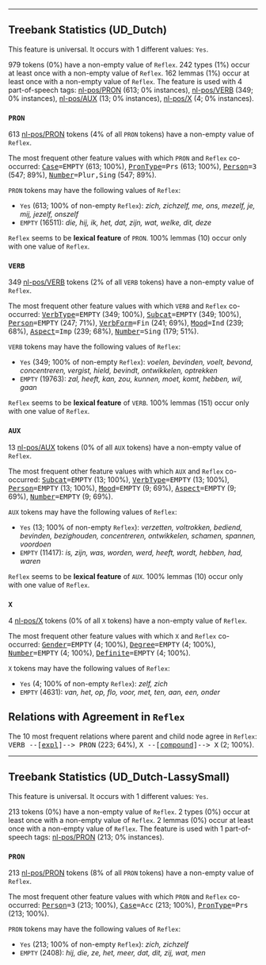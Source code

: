 

--------------------------------------------------------------------------------

## Treebank Statistics (UD_Dutch)

This feature is universal.
It occurs with 1 different values: `Yes`.

979 tokens (0%) have a non-empty value of `Reflex`.
242 types (1%) occur at least once with a non-empty value of `Reflex`.
162 lemmas (1%) occur at least once with a non-empty value of `Reflex`.
The feature is used with 4 part-of-speech tags: [nl-pos/PRON]() (613; 0% instances), [nl-pos/VERB]() (349; 0% instances), [nl-pos/AUX]() (13; 0% instances), [nl-pos/X]() (4; 0% instances).

### `PRON`

613 [nl-pos/PRON]() tokens (4% of all `PRON` tokens) have a non-empty value of `Reflex`.

The most frequent other feature values with which `PRON` and `Reflex` co-occurred: <tt><a href="Case.html">Case</a>=EMPTY</tt> (613; 100%), <tt><a href="PronType.html">PronType</a>=Prs</tt> (613; 100%), <tt><a href="Person.html">Person</a>=3</tt> (547; 89%), <tt><a href="Number.html">Number</a>=Plur,Sing</tt> (547; 89%).

`PRON` tokens may have the following values of `Reflex`:

* `Yes` (613; 100% of non-empty `Reflex`): <em>zich, zichzelf, me, ons, mezelf, je, mij, jezelf, onszelf</em>
* `EMPTY` (16511): <em>die, hij, ik, het, dat, zijn, wat, welke, dit, deze</em>

`Reflex` seems to be **lexical feature** of `PRON`. 100% lemmas (10) occur only with one value of `Reflex`.

### `VERB`

349 [nl-pos/VERB]() tokens (2% of all `VERB` tokens) have a non-empty value of `Reflex`.

The most frequent other feature values with which `VERB` and `Reflex` co-occurred: <tt><a href="VerbType.html">VerbType</a>=EMPTY</tt> (349; 100%), <tt><a href="Subcat.html">Subcat</a>=EMPTY</tt> (349; 100%), <tt><a href="Person.html">Person</a>=EMPTY</tt> (247; 71%), <tt><a href="VerbForm.html">VerbForm</a>=Fin</tt> (241; 69%), <tt><a href="Mood.html">Mood</a>=Ind</tt> (239; 68%), <tt><a href="Aspect.html">Aspect</a>=Imp</tt> (239; 68%), <tt><a href="Number.html">Number</a>=Sing</tt> (179; 51%).

`VERB` tokens may have the following values of `Reflex`:

* `Yes` (349; 100% of non-empty `Reflex`): <em>voelen, bevinden, voelt, bevond, concentreren, vergist, hield, bevindt, ontwikkelen, optrekken</em>
* `EMPTY` (19763): <em>zal, heeft, kan, zou, kunnen, moet, komt, hebben, wil, gaan</em>

`Reflex` seems to be **lexical feature** of `VERB`. 100% lemmas (151) occur only with one value of `Reflex`.

### `AUX`

13 [nl-pos/AUX]() tokens (0% of all `AUX` tokens) have a non-empty value of `Reflex`.

The most frequent other feature values with which `AUX` and `Reflex` co-occurred: <tt><a href="Subcat.html">Subcat</a>=EMPTY</tt> (13; 100%), <tt><a href="VerbType.html">VerbType</a>=EMPTY</tt> (13; 100%), <tt><a href="Person.html">Person</a>=EMPTY</tt> (13; 100%), <tt><a href="Mood.html">Mood</a>=EMPTY</tt> (9; 69%), <tt><a href="Aspect.html">Aspect</a>=EMPTY</tt> (9; 69%), <tt><a href="Number.html">Number</a>=EMPTY</tt> (9; 69%).

`AUX` tokens may have the following values of `Reflex`:

* `Yes` (13; 100% of non-empty `Reflex`): <em>verzetten, voltrokken, bediend, bevinden, bezighouden, concentreren, ontwikkelen, schamen, spannen, voordoen</em>
* `EMPTY` (11417): <em>is, zijn, was, worden, werd, heeft, wordt, hebben, had, waren</em>

`Reflex` seems to be **lexical feature** of `AUX`. 100% lemmas (10) occur only with one value of `Reflex`.

### `X`

4 [nl-pos/X]() tokens (0% of all `X` tokens) have a non-empty value of `Reflex`.

The most frequent other feature values with which `X` and `Reflex` co-occurred: <tt><a href="Gender.html">Gender</a>=EMPTY</tt> (4; 100%), <tt><a href="Degree.html">Degree</a>=EMPTY</tt> (4; 100%), <tt><a href="Number.html">Number</a>=EMPTY</tt> (4; 100%), <tt><a href="Definite.html">Definite</a>=EMPTY</tt> (4; 100%).

`X` tokens may have the following values of `Reflex`:

* `Yes` (4; 100% of non-empty `Reflex`): <em>zelf, zich</em>
* `EMPTY` (4631): <em>van, het, op, flo, voor, met, ten, aan, een, onder</em>

## Relations with Agreement in `Reflex`

The 10 most frequent relations where parent and child node agree in `Reflex`:
<tt>VERB --[<a href="../dep/expl.html">expl</a>]--> PRON</tt> (223; 64%),
<tt>X --[<a href="../dep/compound.html">compound</a>]--> X</tt> (2; 100%).



--------------------------------------------------------------------------------

## Treebank Statistics (UD_Dutch-LassySmall)

This feature is universal.
It occurs with 1 different values: `Yes`.

213 tokens (0%) have a non-empty value of `Reflex`.
2 types (0%) occur at least once with a non-empty value of `Reflex`.
2 lemmas (0%) occur at least once with a non-empty value of `Reflex`.
The feature is used with 1 part-of-speech tags: [nl-pos/PRON]() (213; 0% instances).

### `PRON`

213 [nl-pos/PRON]() tokens (8% of all `PRON` tokens) have a non-empty value of `Reflex`.

The most frequent other feature values with which `PRON` and `Reflex` co-occurred: <tt><a href="Person.html">Person</a>=3</tt> (213; 100%), <tt><a href="Case.html">Case</a>=Acc</tt> (213; 100%), <tt><a href="PronType.html">PronType</a>=Prs</tt> (213; 100%).

`PRON` tokens may have the following values of `Reflex`:

* `Yes` (213; 100% of non-empty `Reflex`): <em>zich, zichzelf</em>
* `EMPTY` (2408): <em>hij, die, ze, het, meer, dat, dit, zij, wat, men</em>

